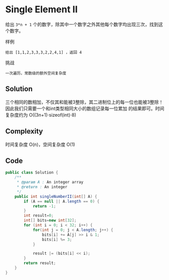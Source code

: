 # Single Element II

给出 `3*n + 1` 个的数字，除其中一个数字之外其他每个数字均出现三次，找到这个数字。

样例

    给出 [1,1,2,3,3,3,2,2,4,1] ，返回 4

挑战

    一次遍历，常数级的额外空间复杂度

## Solution

三个相同的数相加，不仅其和能被3整除，其二进制位上的每一位也能被3整除！因此我们只需要一个和int类型相同大小的数组记录每一位累加 的结果即可。时间复杂度约为 O((3n+1)⋅sizeof(int)⋅8)

## Complexity

时间复杂度 O(n)，空间复杂度 O(1)

## Code

```java
public class Solution {
    /**
     * @param A : An integer array
     * @return : An integer
     */
    public int singleNumberII(int[] A) {
        if (A == null || A.length == 0) {
            return -1;
        }
        int result=0;
        int[] bits=new int[32];
        for (int i = 0; i < 32; i++) {
            for(int j = 0; j < A.length; j++) {
                bits[i] += A[j] >> i & 1;
                bits[i] %= 3;
            }

            result |= (bits[i] << i);
        }
        return result;
    }
}
```

